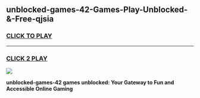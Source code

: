 
## unblocked-games-42-Games-Play-Unblocked-&-Free-qjsia
<h3>
<a href="https://premium76.site?title=unblocked-games-42&ref=24A">CLICK TO PLAY</a></h3>
<hr>

<h3>
<a href="https://premium76.site?title=unblocked-games-42&ref=24A">CLICK 2 PLAY</a>
  
</h3>

<a href="https://premium76.site?title=unblocked-games-42&ref=24A"><img src="https://clearcache.store/games.png"></a>


**unblocked-games-42 games unblocked: Your Gateway to Fun and Accessible Online Gaming**
